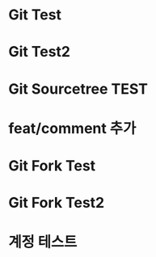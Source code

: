 # Git Test

# Git Test2

# Git Sourcetree TEST

# feat/comment 추가

# Git Fork Test

# Git Fork Test2

# 계정 테스트 

